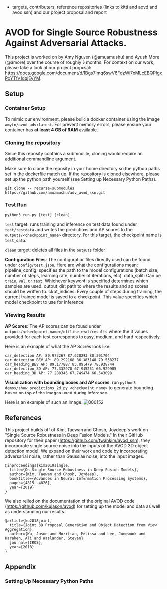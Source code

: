 - targets, contributers, reference repositories (links to kitti and aovd and avod ssn) and our project proposal and report

# AVOD for Single Source Robustness Against Adversarial Attacks.
This project is worked on by Amy Nguyen (@amuamushu) and Ayush More (@amore) over the course of roughly 6 months. For context on our work, please take a look at our project proposal: https://docs.google.com/document/d/1Bgs7Imq6swV6FdzWi7xMLcEBQPIgxPxYTfv1dqjEyYM.

## Setup
### Container Setup
To mimic our environment, please build a docker container using the image `amytn/avod-adv:latest`. For prevent memory errors, please ensure your container has **at least 4 GB of RAM** available.

### Cloning the repository
Since this reposity contains a submodule, cloning would require an additional commandline argument. 

Make sure to clone the reposity in your home directory so the python paths set in the dockerfile match up. If the repository is cloned elsewhere, please set up the python path yourself (see Setting up Necessary Python Paths).

```
git clone -- recurse-submodules https://github.com/amuamushu/adv_avod_ssn.git
```

### Test Run
```
python3 run.py [test] [clean]
```
`test` target: runs training and inference on test data found under `test/testdata` and writes the predictions and AP scores to the `outputs/<checkpoint_name>` directory. For this target, the checkpoint name is `test_data`.

`clean` target: deletes all files in the `outputs` folder

**Configuration Files**: The configuration files directly used can be found under `config/test.json`. Here are what the configurations mean:
pipeline_config: specifies the path to the model configurations (batch size, number of steps, learning rate, number of iterations, etc).
data_split: Can be `train`, `val`, or `test`. Whichever keyword is specified determines which samples are used.
output_dir: path to where the results and ap scores should be written to.
ckpt_indices: Every couple of steps during training, the current trained model is saved to a checkpoint. This value specifies which model checkpoint to use for inference. 


### Viewing Results
**AP Scores**: The AP scores can be found under `outputs/<checkpoint_name>/offline_eval/results` where the 3 values provided for each test corresponds to easy, medium, and hard respectively.

Here is an exmaple of what the AP Scores look like:
```
car_detection AP: 89.973267 87.620293 80.301704
car_detection_BEV AP: 89.292168 86.383148 79.538277
car_heading_BEV AP: 89.177887 85.891479 78.938744
car_detection_3D AP: 77.332970 67.945251 66.929985
car_heading_3D AP: 77.288345 67.749474 66.543098
```

**Visualization with bounding boxes and AP scores**: run `python3 demos/show_predictions_2d.py <checkpoint_name>` to generate bounding boxes on top of the images used during inference.

Here is an example of such an image:
![000152](https://user-images.githubusercontent.com/35519361/152208158-833ca90f-911a-4ab5-a846-e167cfc2e1a3.png)


## References
This project builds off of Kim, Taewan and Ghosh, Joydeep's work on "Single Source Robustness in Deep Fusion Models." In their GitHub repository for their paper (https://github.com/twankim/avod_ssn), they incorporate single source noise into the inputs of the AVOD 3D object detection model. We expand on their work and code by incorporating adversarial noise, rather than Gaussian noise, into the input images.
```
@inproceedings{kim2019single,
  title={On Single Source Robustness in Deep Fusion Models},
  author={Kim, Taewan and Ghosh, Joydeep},
  booktitle={Advances in Neural Information Processing Systems},
  pages={4815--4826},
  year={2019}
}
```

We also relied on the documentation of the original AVOD code (https://github.com/kujason/avod) for setting up the model and data as well as understanding our results.
```
@article{ku2018joint, 
  title={Joint 3D Proposal Generation and Object Detection from View Aggregation}, 
  author={Ku, Jason and Mozifian, Melissa and Lee, Jungwook and Harakeh, Ali and Waslander, Steven}, 
  journal={IROS}, 
  year={2018}
}
```
## Appendix
### Setting Up Necessary Python Paths


